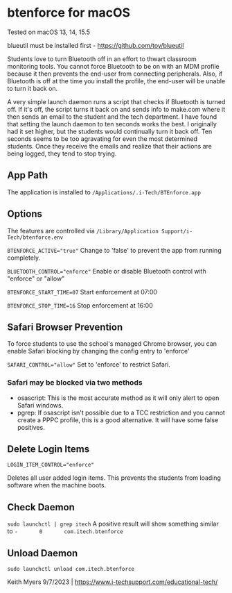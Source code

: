 # btenforce for macOS
Tested on macOS 13, 14, 15.5

blueutil must be installed first - https://github.com/toy/blueutil

Students love to turn Bluetooth off in an effort to thwart classroom monitoring tools. You cannot force Bluetooth to be on with an MDM profile because it then prevents the end-user from connecting peripherals. Also, if Bluetooth is off at the time you install the profile, the end-user will be unable to turn it back on.

A very simple launch daemon runs a script that checks if Bluetooth is turned off.  If it's off, the script turns it back on and sends info to make.com where it then sends an email to the student and the tech department. I have found that setting the launch daemon to ten seconds works the best. I originally had it set higher, but the students would continually turn it back off. Ten seconds seems to be too agravating for even the most determined students. Once they receive the emails and realize that their actions are being logged, they tend to stop trying.

## App Path
The application is installed to `/Applications/.i-Tech/BTEnforce.app`

## Options
The features are controlled via `/Library/Application Support/i-Tech/btenforce.env`

`BTENFORCE_ACTIVE="true"`  Change to 'false' to prevent the app from running completely.

`BLUETOOTH_CONTROL="enforce"`  Enable or disable Bluetooth control with "enforce" or "allow"

`BTENFORCE_START_TIME=07` Start enforcement at 07:00

`BTENFORCE_STOP_TIME=16`  Stop enforcement at 16:00

## Safari Browser Prevention
To force students to use the school's managed Chrome browser, you can enable Safari blocking by changing the config entry to 'enforce'

`SAFARI_CONTROL="allow"` Set to 'enforce' to restrict Safari. 

### Safari may be blocked via two methods
* osascript: This is the most accurate method as it will only alert to open Safari windows.
* pgrep:     If osascript isn't possible due to a TCC restriction and you cannot create a PPPC profile, this is a good alternative. It will have some false positives.

## Delete Login Items
`LOGIN_ITEM_CONTROL="enforce"`

Deletes all user added login items. This prevents the students from loading software when the machine boots.

## Check Daemon
`sudo launchctl | grep itech` A positive result will show something similar to `-       0       com.itech.btenforce`

## Unload Daemon
`sudo launchctl unload com.itech.btenforce`





Keith Myers 9/7/2023 | https://www.i-techsupport.com/educational-tech/
